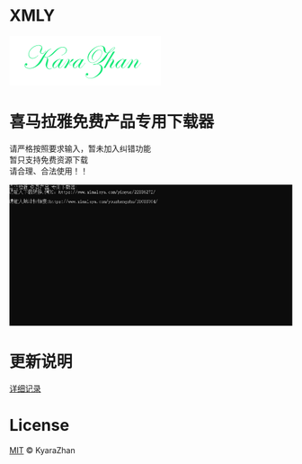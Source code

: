 # XMLY  
<img width="270" alt="image" src="https://github.com/kyarazhan/XMLY/blob/master/resources/image/logo_1.png"> 

# 喜马拉雅免费产品专用下载器  

请严格按照要求输入，暂未加入纠错功能  
暂只支持免费资源下载  
请合理、合法使用！！


<img width="957" alt="image" src="https://github.com/kyarazhan/XMLY/blob/master/picture/readme1.png">  

# 更新说明  
[详细记录](https://github.com/kyarazhan/XMLY/blob/master/UpdateRecord.md)


# License

[MIT](https://github.com/kyarazhan/XMLY/blob/master/LICENSE) © KyaraZhan
